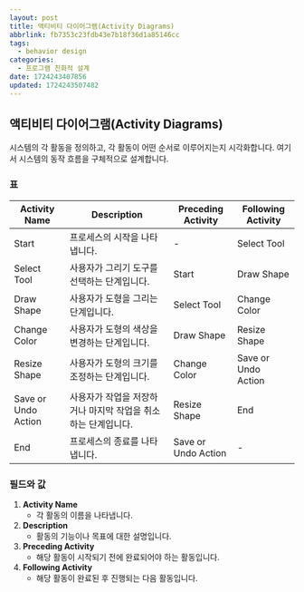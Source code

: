 ```yaml
---
layout: post
title: 액티비티 다이어그램(Activity Diagrams)
abbrlink: fb7353c23fdb43e7b18f36d1a85146cc
tags:
  - behavior design
categories:
  - 프로그램 친화적 설계
date: 1724243407856
updated: 1724243507482
---
```


## 액티비티 다이어그램(Activity Diagrams)

시스템의 각 활동을 정의하고, 각 활동이 어떤 순서로 이루어지는지 시각화합니다. 여기서 시스템의 동작 흐름을 구체적으로 설계합니다.

### 표

| Activity Name       | Description                        | Preceding Activity  | Following Activity  |
| ------------------- | ---------------------------------- | ------------------- | ------------------- |
| Start               | 프로세스의 시작을 나타냅니다.                   | -                   | Select Tool         |
| Select Tool         | 사용자가 그리기 도구를 선택하는 단계입니다.           | Start               | Draw Shape          |
| Draw Shape          | 사용자가 도형을 그리는 단계입니다.                | Select Tool         | Change Color        |
| Change Color        | 사용자가 도형의 색상을 변경하는 단계입니다.           | Draw Shape          | Resize Shape        |
| Resize Shape        | 사용자가 도형의 크기를 조정하는 단계입니다.           | Change Color        | Save or Undo Action |
| Save or Undo Action | 사용자가 작업을 저장하거나 마지막 작업을 취소하는 단계입니다. | Resize Shape        | End                 |
| End                 | 프로세스의 종료를 나타냅니다.                   | Save or Undo Action | -                   |

### 필드와 값

1. **Activity Name**
   - 각 활동의 이름을 나타냅니다.
2. **Description**
   - 활동의 기능이나 목표에 대한 설명입니다.
3. **Preceding Activity**
   - 해당 활동이 시작되기 전에 완료되어야 하는 활동입니다.
4. **Following Activity**
   - 해당 활동이 완료된 후 진행되는 다음 활동입니다.

